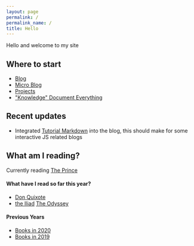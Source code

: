 ```yaml
---
layout: page
permalink: /
permalink_name: /
title: Hello
---
```


Hello and welcome to my site

## Where to start

- [Blog](/blog)
- [Micro Blog](/micro-blog/twtxt.txt)
- [Projects](/projects)
- ["Knowledge" Document Everything](/knowledge)

## Recent updates

- Integrated [Tutorial Markdown](https://github.com/tholman/tutorial-markdown) into the blog, this should make for some interactive JS related blogs

## What am I reading?

Currently reading [The Prince](https://standardebooks.org/ebooks/niccolo-machiavelli/the-prince/w-k-marriott)

#### What have I read so far this year?

- [Don Quixote](https://standardebooks.org/ebooks/miguel-de-cervantes-saavedra/don-quixote/john-ormsby)
- [the Iliad](https://standardebooks.org/ebooks/homer/the-iliad/william-cullen-bryant)
[The Odyssey](https://standardebooks.org/ebooks/homer/the-odyssey/william-cullen-bryant)

#### Previous Years

- [Books in 2020](/books/2020)
- [Books in 2019](/books/2019)
